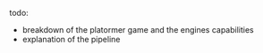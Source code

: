 
todo: 
- breakdown of the platormer game and the engines capabilities
- explanation of the pipeline 
